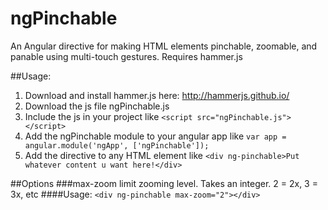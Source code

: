 # ngPinchable
An Angular directive for making HTML elements pinchable, zoomable, and panable using multi-touch gestures. Requires hammer.js

##Usage:
1.  Download and install hammer.js here: http://hammerjs.github.io/
2.  Download the js file ngPinchable.js
2.  Include the js in your project like ```<script src="ngPinchable.js"></script>```
3.  Add the ngPinchable module to your angular app like ```var app = angular.module('ngApp', ['ngPinchable']);```
4.  Add the directive to any HTML element like ```<div ng-pinchable>Put whatever content u want here!</div>```

##Options
###max-zoom
limit zooming level. Takes an integer. 2 = 2x, 3 = 3x, etc
####Usage:
```<div ng-pinchable max-zoom="2"></div>```
